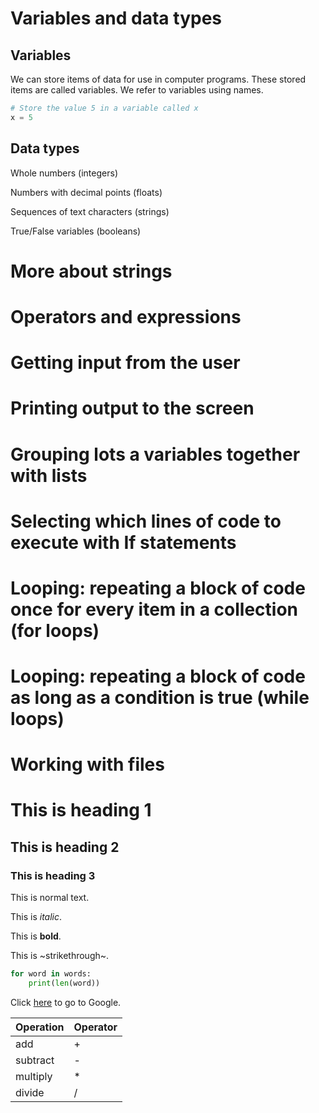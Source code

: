 # Variables and data types

## Variables

We can store items of data for use in computer programs. These stored items are called variables. We refer to variables using names.

```Python
# Store the value 5 in a variable called x
x = 5
``` 

## Data types

Whole numbers (integers)

Numbers with decimal points (floats)

Sequences of text characters (strings)

True/False variables (booleans)






# More about strings

# Operators and expressions

# Getting input from the user

# Printing output to the screen

# Grouping lots a variables together with lists

# Selecting which lines of code to execute with If statements

# Looping: repeating a block of code once for every item in a collection (for loops)

# Looping: repeating a block of code as long as a condition is true (while loops)

# Working with files


# This is heading 1
## This is heading 2
### This is heading 3

This is normal text. 

This is *italic*.

This is **bold**.

This is ~strikethrough~.

```python
for word in words:
    print(len(word))
```

Click [here](http://www.google.com) to go to Google.

Operation | Operator
--- | ---
add | +
subtract | -
multiply | *
divide | /

